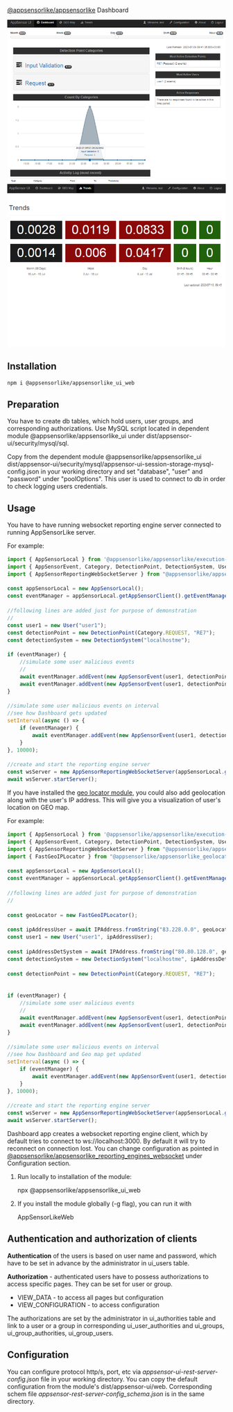 [@appsensorlike/appsensorlike](https://www.npmjs.com/package/@appsensorlike/appsensorlike) Dashboard

![alt text](https://github.com/si076/-appsensorlike/blob/main/src/appsensor-ui/web/images/Dashboard1.png "Dashboard")  ![alt text](https://github.com/si076/-appsensorlike/blob/main/src/appsensor-ui/web/images/Dashboard2.png "Trends")


 Installation
 ---
 `````
 npm i @appsensorlike/appsensorlike_ui_web
 `````


Preparation
---
You have to create db tables, which hold users, user groups, and corresponding authorizations.
Use MySQL script located in dependent module @appsensorlike/appsensorlike_ui under dist/appsensor-ui/security/mysql/sql.

Copy from the dependent module @appsensorlike/appsensorlike_ui dist/appsensor-ui/security/mysql/appsensor-ui-session-storage-mysql-config.json in your working directory and set "database", "user" and "password" under "poolOptions". This user is used to connect to db in order to check logging users credentials.


Usage
---
You have to have running websocket reporting engine server connected to running AppSensorLike server.

For example:
`````javascript
import { AppSensorLocal } from '@appsensorlike/appsensorlike/execution-modes/appsensor-local/appsensor_local.js';
import { AppSensorEvent, Category, DetectionPoint, DetectionSystem, User } from "@appsensorlike/appsensorlike/core/core.js";
import { AppSensorReportingWebSocketServer } from "@appsensorlike/appsensorlike_reporting_engines_websocket/server";

const appSensorLocal = new AppSensorLocal();
const eventManager = appSensorLocal.getAppSensorClient().getEventManager();

//following lines are added just for purpose of demonstration
//
const user1 = new User("user1");
const detectionPoint = new DetectionPoint(Category.REQUEST, "RE7");
const detectionSystem = new DetectionSystem("localhostme");

if (eventManager) {
    //simulate some user malicious events
    //
    await eventManager.addEvent(new AppSensorEvent(user1, detectionPoint, detectionSystem)); 
    await eventManager.addEvent(new AppSensorEvent(user1, detectionPoint, detectionSystem)); //new instance every time to set timestamp
}

//simulate some user malicious events on interval
//see how Dashboard gets updated
setInterval(async () => {
    if (eventManager) {
        await eventManager.addEvent(new AppSensorEvent(user1, detectionPoint, detectionSystem));
    }
}, 10000);

//create and start the reporting engine server
const wsServer = new AppSensorReportingWebSocketServer(appSensorLocal.getAppSensorServer());
await wsServer.startServer();
`````

If you have installed the [geo locator module](https://www.npmjs.com/package/@appsensorlike/appsensorlike_geolocators_fast_geoip), you could also add geolocation along with the user's IP address. This will give you a visualization of user's location on GEO map. 

For example:
`````javascript
import { AppSensorLocal } from '@appsensorlike/appsensorlike/execution-modes/appsensor-local/appsensor_local.js';
import { AppSensorEvent, Category, DetectionPoint, DetectionSystem, User, IPAddress } from "@appsensorlike/appsensorlike/core/core.js";
import { AppSensorReportingWebSocketServer } from "@appsensorlike/appsensorlike_reporting_engines_websocket/server";
import { FastGeoIPLocator } from "@appsensorlike/appsensorlike_geolocators_fast_geoip";

const appSensorLocal = new AppSensorLocal();
const eventManager = appSensorLocal.getAppSensorClient().getEventManager();

//following lines are added just for purpose of demonstration
//

const geoLocator = new FastGeoIPLocator();

const ipAddressUser = await IPAddress.fromString("83.228.0.0", geoLocator);
const user1 = new User("user1", ipAddressUser);

const ipAddressDetSystem = await IPAddress.fromString("80.80.128.0", geoLocator);
const detectionSystem = new DetectionSystem("localhostme", ipAddressDetSystem);

const detectionPoint = new DetectionPoint(Category.REQUEST, "RE7");


if (eventManager) {
    //simulate some user malicious events
    //
    await eventManager.addEvent(new AppSensorEvent(user1, detectionPoint, detectionSystem)); 
    await eventManager.addEvent(new AppSensorEvent(user1, detectionPoint, detectionSystem)); //new instance every time to set timestamp
}

//simulate some user malicious events on interval
//see how Dashboard and Geo map get updated
setInterval(async () => {
    if (eventManager) {
        await eventManager.addEvent(new AppSensorEvent(user1, detectionPoint, detectionSystem));
    }
}, 10000);

//create and start the reporting engine server
const wsServer = new AppSensorReportingWebSocketServer(appSensorLocal.getAppSensorServer());
await wsServer.startServer();
`````


Dashboard app creates a websocket reporting engine client, which by default tries to connect to ws://localhost:3000. By default it will try to reconnect on connection lost. You can change configuration as pointed in [@appsensorlike/appsensorlike_reporting_engines_websocket](https://www.npmjs.com/package/@appsensorlike/appsensorlike_reporting_engines_websocket) under Configuration section.

1) Run locally to installation of the module:

    npx @appsensorlike/appsensorlike_ui_web

2) If you install the module globally (-g flag), you can run it with

    AppSensorLikeWeb


Authentication and authorization of clients
---
**Authentication** of the users is based on user name and password, which have to be set in advance by the administrator in ui_users table.

**Authorization** - authenticated users have to possess authorizations to access specific pages.
They can be set for user or group.
* VIEW_DATA - to access all pages but configuration
* VIEW_CONFIGURATION - to access configuration

The authorizations are set by the administrator in ui_authorities table and link to a user or a group in corresponding ui_user_authorities and ui_groups, ui_group_authorities, ui_group_users.


Configuration
---
You can configure protocol http/s, port, etc via *appsensor-ui-rest-server-config.json* file in your working directory. You can copy the default configuration from the module's dist/appsensor-ui/web. Corresponding schem file *appsensor-rest-server-config_schema.json* is in the same directory.